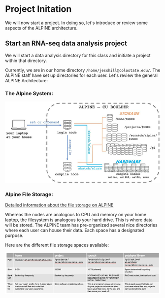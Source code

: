 # Project Initation

We will now start a project. In doing so, let's introduce or review some aspects of the ALPINE architecture.

## Start an RNA-seq data analysis project

We will start a data analysis directory for this class and initiate a project within that directory.

Currently, we are in our home directory `/home/jesshill@colostate.edu/`. The ALPINE staff have set up directories for each user. Let's review the general ALPINE Architecture:

### The Alpine System: 

<p align="center">
<img width="700" alt="alpine map" src="https://github.com/jesshill/CSU-2025FA-DSCI-512-001_RNA-Sequencing_Data_Analysis/blob/main/Images/alpine_map.jpg">
</p>

### Alpine File Storage: 

[Detailed information about the file storage on ALPINE](https://curc.readthedocs.io/en/latest/compute/filesystems.html)

Whereas the nodes are analogous to CPU and memory on your home laptop, the filesystem is analogous to your hard drive. This is where data will be stored. The ALPINE team has pre-organized several nice directories where each user can house their data. Each space has a designated purpose.

Here are the different file storage spaces available:

<p align="center">
<img width="700" alt="file storage" src="https://github.com/jesshill/CSU-2025FA-DSCI-512-001_RNA-Sequencing_Data_Analysis/blob/main/Images/file_storage.png">
</p>
